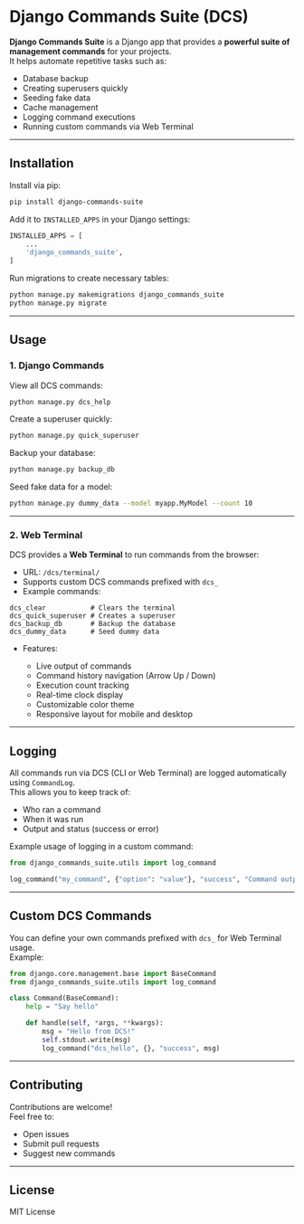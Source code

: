 # Django Commands Suite (DCS)

**Django Commands Suite** is a Django app that provides a **powerful suite of management commands** for your projects.  
It helps automate repetitive tasks such as:

- Database backup
- Creating superusers quickly
- Seeding fake data
- Cache management
- Logging command executions
- Running custom commands via Web Terminal

---

## Installation

Install via pip:

```bash
pip install django-commands-suite
```

Add it to `INSTALLED_APPS` in your Django settings:

```python
INSTALLED_APPS = [
    ...
    'django_commands_suite',
]
```

Run migrations to create necessary tables:

```bash
python manage.py makemigrations django_commands_suite
python manage.py migrate
```

---

## Usage

### 1. Django Commands

View all DCS commands:

```bash
python manage.py dcs_help
```

Create a superuser quickly:

```bash
python manage.py quick_superuser
```

Backup your database:

```bash
python manage.py backup_db
```

Seed fake data for a model:

```bash
python manage.py dummy_data --model myapp.MyModel --count 10
```

---

### 2. Web Terminal

DCS provides a **Web Terminal** to run commands from the browser:

- URL: `/dcs/terminal/`
- Supports custom DCS commands prefixed with `dcs_`
- Example commands:

```text
dcs_clear           # Clears the terminal
dcs_quick_superuser # Creates a superuser
dcs_backup_db       # Backup the database
dcs_dummy_data      # Seed dummy data
```

- Features:

  - Live output of commands
  - Command history navigation (Arrow Up / Down)
  - Execution count tracking
  - Real-time clock display
  - Customizable color theme
  - Responsive layout for mobile and desktop

---

## Logging

All commands run via DCS (CLI or Web Terminal) are logged automatically using `CommandLog`.  
This allows you to keep track of:

- Who ran a command
- When it was run
- Output and status (success or error)

Example usage of logging in a custom command:

```python
from django_commands_suite.utils import log_command

log_command("my_command", {"option": "value"}, "success", "Command output here")
```

---

## Custom DCS Commands

You can define your own commands prefixed with `dcs_` for Web Terminal usage.  
Example:

```python
from django.core.management.base import BaseCommand
from django_commands_suite.utils import log_command

class Command(BaseCommand):
    help = "Say hello"

    def handle(self, *args, **kwargs):
        msg = "Hello from DCS!"
        self.stdout.write(msg)
        log_command("dcs_hello", {}, "success", msg)
```

---

## Contributing

Contributions are welcome!  
Feel free to:

- Open issues
- Submit pull requests
- Suggest new commands

---

## License

MIT License

